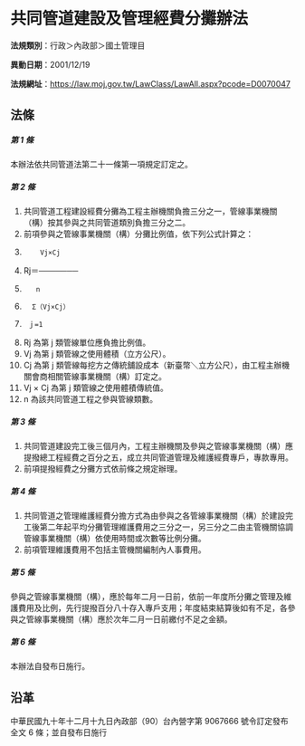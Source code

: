 # 共同管道建設及管理經費分攤辦法

**法規類別**：行政＞內政部＞國土管理目

**異動日期**：2001/12/19  

**法規網址**：https://law.moj.gov.tw/LawClass/LawAll.aspx?pcode=D0070047





## 法條
##### 第 1 條
本辦法依共同管道法第二十一條第一項規定訂定之。

##### 第 2 條
1. 共同管道工程建設經費分攤為工程主辦機關負擔三分之一，管線事業機關（構）按其參與之共同管道類別負擔三分之二。
1. 前項參與之管線事業機關（構）分攤比例值，依下列公式計算之：
1.         Vj×Cj
1. Rj＝───────
1.        n
1.       Σ（Vj×Cj）
1.      ｊ=1
1. Rj  為第 j  類管線單位應負擔比例值。
1. Vj  為第 j  類管線之使用體積（立方公尺）。
1. Cj  為第 j  類管線每挖方之傳統舖設成本（新臺幣＼立方公尺），由工程主辦機關會商相關管線事業機關（構）訂定之。
1. Vj × Cj 為第 j  類管線之使用體積傳統值。
1. n 為該共同管道工程之參與管線類數。

##### 第 3 條
1. 共同管道建設完工後三個月內，工程主辦機關及參與之管線事業機關（構）應提撥總工程經費之百分之五，成立共同管道管理及維護經費專戶，專款專用。
1. 前項提撥經費之分攤方式依前條之規定辦理。

##### 第 4 條
1. 共同管道之管理維護經費分擔方式為由參與之各管線事業機關（構）於建設完工後第二年起平均分攤管理維護費用之三分之一，另三分之二由主管機關協調管線事業機關（構）依使用時間或次數等比例分攤。
1. 前項管理維護費用不包括主管機關編制內人事費用。

##### 第 5 條
參與之管線事業機關（構），應於每年二月一日前，依前一年度所分攤之管理及維護費用及比例，先行提撥百分八十存入專戶支用；年度結束結算後如有不足，各參與之管線事業機關（構）應於次年二月一日前繳付不足之金額。

##### 第 6 條
本辦法自發布日施行。

## 沿革
中華民國九十年十二月十九日內政部（90）台內營字第 9067666  號令訂定發布全文 6  條；並自發布日施行
